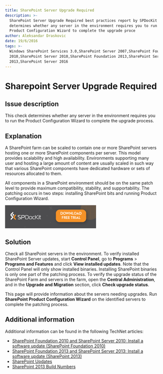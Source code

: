 ```yaml
---
title: SharePoint Server Upgrade Required
description: >-
  SharePoint Server Upgrade Required best practices report by SPDocKit
  determines whether any server in the environment requires you to run the
  Product Configuration Wizard to complete the upgrade proce
author: Aleksandar Draskovic
date: 19/6/2016
tags: >-
  Windows SharePoint Services 3.0,SharePoint Server 2007,SharePoint Foundation
  2010,SharePoint Server 2010,SharePoint Foundation 2013,SharePoint Server
  2013,SharePoint Server 2016
---
```


# Sharepoint Server Upgrade Required

## Issue description

This check determines whether any server in the environment requires you to run the Product Configuration Wizard to complete the upgrade process.

## Explanation

A SharePoint farm can be scaled to contain one or more SharePoint servers hosting one or more SharePoint components per server. This model provides scalability and high availability. Environments supporting many user and hosting a large amount of content are usually scaled in such way that various SharePoint components have dedicated hardware or sets of resources allocated to them.

All components in a SharePoint environment should be on the same patch level to provide maximum compatibility, stability, and supportability. The patching occurs in two steps: installing SharePoint bits and running Product Configuration Wizard.

[![Download SPDocKit](/.gitbook/assets/spdockit_download.png)](http://bit.ly/2US0Zna)

## Solution

Check all SharePoint servers in the environment. To verify installed SharePoint Server updates, start **Control Panel**, go to **Programs** &gt; **Programs and Features** and click **View installed updates**. Note that the Control Panel will only show installed binaries. Installing SharePoint binaries is only one part of the patching process. To verify the upgrade status of the SharePoint Farm and servers in the farm, open the **Central Administration**, and in the **Upgrade and Migration** section, click **Check upgrade status**.

This page will provide information about the servers needing upgrades. Run **SharePoint Product Configuration Wizard** on the identified servers to complete the patching process.

## Additional information

Additional information can be found in the following TechNet articles:

* [SharePoint Foundation 2010 and SharePoint Server 2010: Install a software update \(SharePoint Foundation 2010\)](https://technet.microsoft.com/en-us/library/ff806325%28v=office.14%29.aspx)
* [SharePoint Foundation 2013 and SharePoint Server 2013: Install a software update \(SharePoint 2013\)](https://technet.microsoft.com/en-us/library/ff806338.aspx)
* [SharePoint Updates](https://technet.microsoft.com/library/4b32dfba-1af6-4077-9a92-7cec8f220f20)
* [SharePoint 2013 Build Numbers](http://www.toddklindt.com/blog/Lists/Posts/Post.aspx?ID=346)


